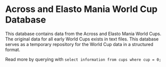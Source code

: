 # Across and Elasto Mania World Cup Database
This database contains data from the Across and Elasto Mania World Cups. The original data for all early World Cups exists in text files. This database serves as a temporary repository for the World Cup data in a structured format.

Read more by querying with `select information from cups where cup = 0;`
